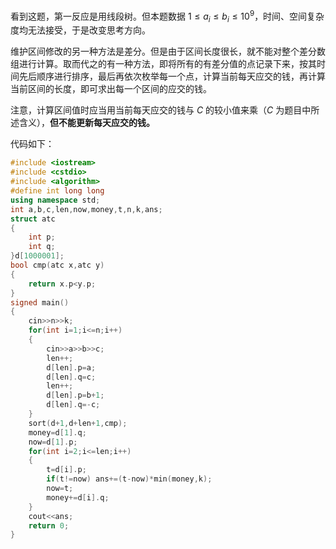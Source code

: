 看到这题，第一反应是用线段树。但本题数据 $1 \le a_i \le b_i \le 10^9$，时间、空间复杂度均无法接受，于是改变思考方向。

维护区间修改的另一种方法是差分。但是由于区间长度很长，就不能对整个差分数组进行计算。取而代之的有一种方法，即将所有的有差分值的点记录下来，按其时间先后顺序进行排序，最后再依次枚举每一个点，计算当前每天应交的钱，再计算当前区间的长度，即可求出每一个区间的应交的钱。

注意，计算区间值时应当用当前每天应交的钱与 $C$ 的较小值来乘（$C$ 为题目中所述含义），**但不能更新每天应交的钱。**

代码如下：

```cpp
#include <iostream>
#include <cstdio>
#include <algorithm>
#define int long long
using namespace std;
int a,b,c,len,now,money,t,n,k,ans;
struct atc
{
	int p;
	int q;	
}d[1000001];
bool cmp(atc x,atc y)
{
	return x.p<y.p;
}
signed main()
{
	cin>>n>>k;
	for(int i=1;i<=n;i++)
	{
		cin>>a>>b>>c;
		len++;
		d[len].p=a;
		d[len].q=c;
		len++;
		d[len].p=b+1;
		d[len].q=-c;
	}
	sort(d+1,d+len+1,cmp);
	money=d[1].q;
	now=d[1].p;
	for(int i=2;i<=len;i++)
	{
		t=d[i].p;
		if(t!=now) ans+=(t-now)*min(money,k);
		now=t;
		money+=d[i].q;
	}
	cout<<ans;
	return 0;
} 
```

